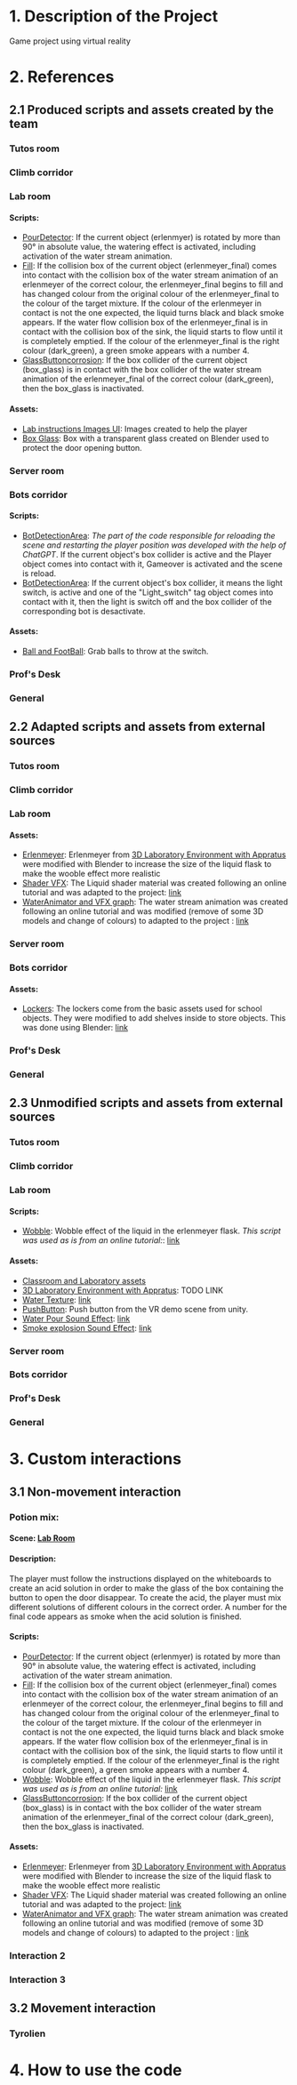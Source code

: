 # 1. Description of the Project
Game project using virtual reality

# 2. References


## 2.1 Produced scripts and assets created by the team

### Tutos room
### Climb corridor
### Lab room
#### Scripts:
- [PourDetector](Assets/LaboAsset/Scripts/PourDetector.cs/): If the current object (erlenmyer) is rotated by more than 90° in absolute value, the watering effect is activated, including activation of the water stream animation.
- [Fill](Assets/LaboAsset/Scripts/Fill.cs/):  If the collision box of the current object (erlenmeyer_final) comes into contact with the collision box of the water stream animation of an erlenmeyer of the correct colour, the erlenmeyer_final begins to fill and has changed colour from the original colour of the erlenmeyer_final to the colour of the target mixture. If the colour of the erlenmeyer in contact is not the one expected, the liquid turns black and black smoke appears. If the water flow collision box of the erlenmeyer_final is in contact with the collision box of the sink, the liquid starts to flow until it is completely emptied. If the colour of the erlenmeyer_final is the right colour (dark_green), a green smoke appears with a number 4.
- [GlassButtoncorrosion](Assets/LaboAsset/Scripts/GlassButtoncorrosion.cs/): If the box collider of the current object (box_glass) is in contact with the box collider of the water stream animation of the erlenmeyer_final of the correct colour (dark_green), then the box_glass is inactivated.
#### Assets:
- [Lab instructions Images UI](<Assets/LaboAsset/Image UI/Labo/>): Images created to help the player
- [Box Glass](Assets/LaboAsset/Models/box_glass.fbx/): Box with a transparent glass created on Blender used to protect the door opening button.
### Server room
### Bots corridor
#### Scripts:
- [BotDetectionArea](Assets/BotCorridorAsset/Scripts2/): *The part of the code responsible for reloading the scene and restarting the player position was developed with the help of ChatGPT*. If the current object's box collider is active and the Player object comes into contact with it, Gameover is activated and the scene is reload.
- [BotDetectionArea](Assets/BotCorridorAsset/Scripts2/): If the current object's box collider, it means the light switch, is active and one of the "Light_switch" tag object comes into contact with it, then the light is switch off and the box collider of the corresponding bot is desactivate.
#### Assets:
- [Ball and FootBall](Assets/BotCorridorAsset/prefabs2/): Grab balls to throw at the switch.
### Prof's Desk
### General

## 2.2 Adapted scripts and assets from external sources

### Tutos room
### Climb corridor
### Lab room
#### Assets:
- [Erlenmeyer](Assets/LaboAsset/prefabs/): Erlenmeyer from [3D Laboratory Environment with Appratus](Assets/LaboAsset/) were modified with Blender to increase the size of the liquid flask to make the wooble effect more realistic
- [Shader VFX](Assets/LaboAsset/Shader): The Liquid shader material was created following an online tutorial and was adapted to the project: [link](https://youtu.be/tI3USKIbnh0)
- [WaterAnimator and VFX graph](Assets/LaboAsset/prefabs/vfxgraph_AnimateWater.vfx/): The water stream animation was created following an online tutorial and was modified (remove of some 3D models and change of colours) to adapted to the project : [link](https://youtu.be/_H8gBKGKbnU)
### Server room
### Bots corridor
#### Assets:
- [Lockers](Assets/BotCorridorAsset/prefabs2/): The lockers come from the basic assets used for school objects. They were modified to add shelves inside to store objects. This was done using Blender: [link](TODO)
### Prof's Desk
### General

## 2.3 Unmodified scripts and assets from external sources

### Tutos room
### Climb corridor
### Lab room
#### Scripts:
- [Wobble](Assets/LaboAsset/Scripts/Wooble.cs/): Wobble effect of the liquid in the erlenmeyer flask. *This script was used as is from an online tutorial:*: [link](https://youtu.be/tI3USKIbnh0)
#### Assets:
- [Classroom and Laboratory assets](Assets/Rayan_assets/Importing%Assets/)
- [3D Laboratory Environment with Appratus](Assets/LaboAsset/): TODO LINK
- [Water Texture](Assets/LaboAsset/Textures/): [link](https://youtu.be/_H8gBKGKbnU)
- [PushButton](Assets/Samples/XR%20Interaction%20Toolkit/3.0.8/Starter%20Assets/DemoSceneAssets/Prefabs/Interactables/Push%20Button.prefab): Push button from the VR demo scene from unity.
- [Water Pour Sound Effect](Assets/LaboAsset/Sounds/): [link](TODO)
- [Smoke explosion Sound Effect](Assets/LaboAsset/Sounds/): [link](TODO)
### Server room
### Bots corridor
### Prof's Desk
### General

# 3. Custom interactions

## 3.1 Non-movement interaction

### Potion mix:

#### Scene: [Lab Room](Assets/LaboAsset/)
#### Description:
The player must follow the instructions displayed on the whiteboards to create an acid solution in order to make the glass of the box containing the button to open the door disappear. To create the acid, the player must mix different solutions of different colours in the correct order. A number for the final code appears as smoke when the acid solution is finished.
#### Scripts:
- [PourDetector](Assets/LaboAsset/Scripts/PourDetector.cs/): If the current object (erlenmyer) is rotated by more than 90° in absolute value, the watering effect is activated, including activation of the water stream animation.
- [Fill](Assets/LaboAsset/Scripts/Fill.cs/):  If the collision box of the current object (erlenmeyer_final) comes into contact with the collision box of the water stream animation of an erlenmeyer of the correct colour, the erlenmeyer_final begins to fill and has changed colour from the original colour of the erlenmeyer_final to the colour of the target mixture. If the colour of the erlenmeyer in contact is not the one expected, the liquid turns black and black smoke appears. If the water flow collision box of the erlenmeyer_final is in contact with the collision box of the sink, the liquid starts to flow until it is completely emptied. If the colour of the erlenmeyer_final is the right colour (dark_green), a green smoke appears with a number 4.
- [Wobble](Assets/LaboAsset/Scripts/Wooble.cs/): Wobble effect of the liquid in the erlenmeyer flask. *This script was used as is from an online tutorial:* [link](https://youtu.be/tI3USKIbnh0)
- [GlassButtoncorrosion](Assets/LaboAsset/Scripts/GlassButtoncorrosion.cs/): If the box collider of the current object (box_glass) is in contact with the box collider of the water stream animation of the erlenmeyer_final of the correct colour (dark_green), then the box_glass is inactivated.
#### Assets:
- [Erlenmeyer](Assets/LaboAsset/prefabs/): Erlenmeyer from [3D Laboratory Environment with Appratus](Assets/LaboAsset/) were modified with Blender to increase the size of the liquid flask to make the wooble effect more realistic
- [Shader VFX](Assets/LaboAsset/Shader): The Liquid shader material was created following an online tutorial and was adapted to the project: [link](https://youtu.be/tI3USKIbnh0)
- [WaterAnimator and VFX graph](Assets/LaboAsset/prefabs/vfxgraph_AnimateWater.vfx/): The water stream animation was created following an online tutorial and was modified (remove of some 3D models and change of colours) to adapted to the project : [link](https://youtu.be/_H8gBKGKbnU)

### Interaction 2
### Interaction 3

## 3.2 Movement interaction

### Tyrolien

# 4. How to use the code
